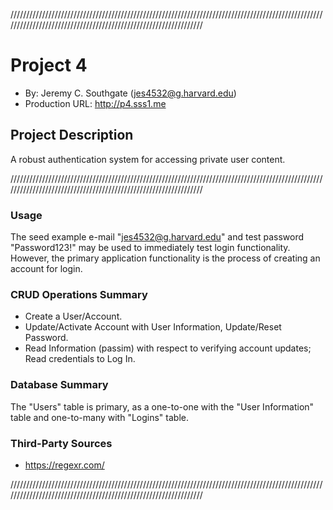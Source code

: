 ////////////////////////////////////////////////////////////////////////////////////////////////////////////////////////////////////////////////////////////////

# Project 4
+ By: Jeremy C. Southgate (jes4532@g.harvard.edu)
+ Production URL: <http://p4.sss1.me>


## Project Description
A robust authentication system for accessing private user content.

////////////////////////////////////////////////////////////////////////////////////////////////////////////////////////////////////////////////////////////////

### Usage
The seed example e-mail "jes4532@g.harvard.edu" and test password "Password123!" may be used to immediately test login functionality. However, the primary application functionality is the process of creating an account for login.


### CRUD Operations Summary
+ Create a User/Account.
+ Update/Activate Account with User Information, Update/Reset Password.
+ Read Information (passim) with respect to verifying account updates; Read credentials to Log In.


### Database Summary
The "Users" table is primary, as a one-to-one with the "User Information" table and one-to-many with "Logins" table.


### Third-Party Sources
+ https://regexr.com/

////////////////////////////////////////////////////////////////////////////////////////////////////////////////////////////////////////////////////////////////
